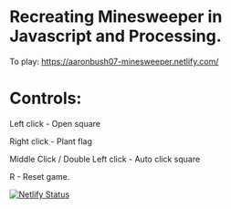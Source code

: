 # Recreating Minesweeper in Javascript and Processing. 
To play:
https://aaronbush07-minesweeper.netlify.com/

# Controls:

Left click - Open square

Right click - Plant flag

Middle Click / Double Left click - Auto click square

R - Reset game.


[![Netlify Status](https://api.netlify.com/api/v1/badges/8b4c5f50-90ac-4182-b038-686ab991cee7/deploy-status)](https://app.netlify.com/sites/aaronbush07-minesweeper/deploys)
